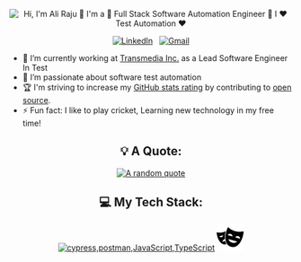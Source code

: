 <div align="center">

<p align="center">
  <img src="https://github.com/alirajucse/alirajucse/blob/master/ali.gif" alt="Hi, I'm Ali Raju 👋 I'm a 🚀 Full Stack Software Automation Engineer 🚀 I ❤️ Test Automation ❤️">
</p>

[![LinkedIn](https://skillicons.dev/icons?i=linkedin)](https://www.linkedin.com/in/jaspergabriel/) &nbsp;
[![Gmail](https://skillicons.dev/icons?i=gmail)](mailto:raju20dh@gmail.com?subject=Hello%20Ali,%20From%20Github)

</div>

- 🔭 I’m currently working at [Transmedia Inc.](https://www.trmedia.ca) as a Lead Software Engineer In Test
- 🌱 I’m passionate about software test automation 
- 🏆 I'm striving to increase my [GitHub stats rating](#🏆-my-stats) by contributing to [open source](https://opensource.com/resources/what-open-source).
- ⚡ Fun fact: I like to play cricket, Learning new technology in my free time!

<div align="center">

## 💡 A Quote:

[![A random quote](https://quotes-github-readme.vercel.app/api?type=horizontal&theme=dark)](https://github.com/piyushsuthar/github-readme-quotes)

## 💻 My Tech Stack:

[![cypress,postman,JavaScript,TypeScript](https://skillicons.dev/icons?i=cypress,postman,js,ts)](https://skillicons.dev) <img src="https://github.com/alirajucse/alirajucse/blob/master/playwright.svg" alt="playwright">

